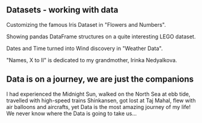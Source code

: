 ## Datasets - working with data
Customizing the famous Iris Dataset in "Flowers and Numbers".

Showing pandas DataFrame structures on a quite interesting LEGO dataset.

Dates and Time turned into Wind discovery in "Weather Data".

"Names, X to II" is dedicated to my grandmother, Irinka Nedyalkova.
## Data is on a journey, we are just the companions
I had experienced the Midnight Sun, walked on the North Sea at ebb tide, travelled with high-speed trains Shinkansen, got lost at Taj Mahal, flew with air balloons and aircrafts, yet Data is the most amazing journey of my life! We never know where the Data is going to take us...
